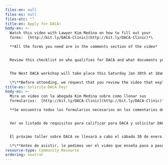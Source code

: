 ```yaml
---
files-en: null
files-es: null
files-etc: ""
title-en: Apply for DACA!
body-en: >-
  Watch this video with Lawyer Kim Medina on how to fill out your
  forms:  [http://bit.ly/DACA-​​Clinic](http://bit.ly/DACA-Clinic)*\

  **All the forms you need are in the comments section of the video*


  Review this checklist on who qualifies for DACA and what documents you need to apply: [here](https://fuerzalatinafoco.org/media/daca-list-2020.pdf)


  The Next DACA workshop will take place this Saturday Jan 30th at 10am (A workshop with questions and answers with attorneys): [http://bit.ly/​DACA-Clinic2](http://bit.ly/DACA-Clinic2)\*\*\

  \*\**Before attending, we request that you review the video that explains the application step-by-step*
title-es: Solicita DACA hoy!
body-es: >-
  Mira un video con la abogada Kim Medina sobre como llenar sus
  formularios:  [http://bit.ly/DACA-​Clinic](http://bit.ly/DACA-Clinic)*\

  **Se encuentra todos los formularios necesarios en los comentarios del video*


  Ver un listado de requisitos para calificar para DACA y solicitar DACA: [aqu](https://fuerzalatinafoco.org/media/daca-list-2020-spanish.pdf)


  El próximo taller sobre DACA se llevará a cabo el sábado 30 de enero a las 10 de la mañana (un taller con tiempo para preguntas y respuestas con la abogada): [http://bit.ly/DACA-​Clinic2](http://bit.ly/DACA-Clinic2)\*\*\

  \*\**Antes de asistir, le pedimos ver el video que enseña paso a paso cómo llenar su aplicación.*
resource-type: Community Resource
ordering: neutral
---
```

